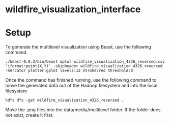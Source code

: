 # wildfire_visualization_interface
 
# Setup

To generate the multilevel visualization using Beast, use the following command.

```console
./beast-0.9.2/bin/beast mplot wildfire_visualization_4326_reversed.csv 'iformat:point(X,Y)' -skipheader wildfire_visualization_4326_reversed -mercator plotter:gplot levels:12 stroke:red threshold:0
```

Once the command has finished running, use the following command to move the generated data out of the Hadoop filesystem and into the local filesystem

```
hdfs dfs -get wildfire_visualization_4326_reversed .
```

Move the .png files into the data/media/multilevel folder. If the folder does not exist, create it first.